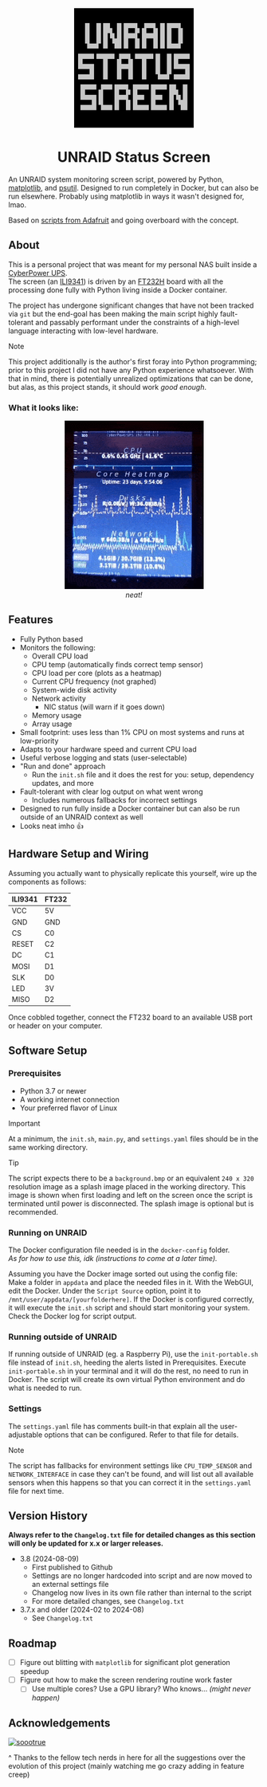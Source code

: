 <!-- Title -->
<div align="center">
    <a href="https://github.com/WeegeeNumbuh1/UNRAID_status-screen">
    <img src="Reference Images/Logo.png" alt="Logo" width="240" height="240">
    </a>
    <h1 align="center">UNRAID Status Screen</h1>
</div>
<!-- end title section -->

An UNRAID system monitoring screen script, powered by Python, [matplotlib](https://matplotlib.org/), and [psutil](https://github.com/giampaolo/psutil).
Designed to run completely in Docker, but can also be run elsewhere.
Probably using matplotlib in ways it wasn't designed for, lmao.

Based on [scripts from Adafruit](https://github.com/adafruit/Adafruit_Learning_System_Guides/tree/main/TFT_Sidekick_With_FT232H) and going overboard with the concept.

## About
This is a personal project that was meant for my personal NAS built inside a [CyberPower UPS](https://www.cyberpowersystems.com/product/ups/battery-backup/lx1500g/).
<br />
The screen (an [ILI9341](http://www.lcdwiki.com/2.8inch_SPI_Module_ILI9341_SKU:MSP2807)) is driven by an [FT232H](https://www.adafruit.com/product/2264) board with all the processing done fully with Python living inside a Docker container.

The project has undergone significant changes that have not been tracked via `git` but the end-goal has been making the main script highly fault-tolerant and passably performant under the constraints of a high-level language interacting with low-level hardware.

> [!NOTE]
> This project additionally is the author's first foray into Python programming; prior to this project I did not have any Python experience whatsoever.
With that in mind, there is potentially unrealized optimizations that can be done, but alas, as this project stands, it should work *good enough*.

### What it looks like:
<div align="center">
    <img src="Reference Images/irl_example.gif" alt="what it looks like">
    </a>
    <br />
    <i>neat!</i>
</div>

## Features
- Fully Python based
- Monitors the following:
    - Overall CPU load
    - CPU temp (automatically finds correct temp sensor)
    - CPU load per core (plots as a heatmap)
    - Current CPU frequency (not graphed)
    - System-wide disk activity
    - Network activity
        - NIC status (will warn if it goes down)
    - Memory usage
    - Array usage
- Small footprint: uses less than 1% CPU on most systems and runs at low-priority
- Adapts to your hardware speed and current CPU load
- Useful verbose logging and stats (user-selectable)
- "Run and done" approach
    - Run the `init.sh` file and it does the rest for you: setup, dependency updates, and more
- Fault-tolerant with clear log output on what went wrong
    - Includes numerous fallbacks for incorrect settings
- Designed to run fully inside a Docker container but can also be run outside of an UNRAID context as well
- Looks neat imho 👍

## Hardware Setup and Wiring
Assuming you actually want to physically replicate this yourself, wire up the components as follows:
<div align="center">
    
| ILI9341 | FT232 |
| --- | --- |
| VCC | 5V |
| GND | GND |
| CS | C0 |
| RESET | C2 |
| DC | C1 |
| MOSI | D1 |
| SLK | D0 |
| LED | 3V |
| MISO | D2 |
    
</div>
Once cobbled together, connect the FT232 board to an available USB port or header on your computer.

## Software Setup
### Prerequisites
- Python 3.7 or newer
- A working internet connection
- Your preferred flavor of Linux

> [!IMPORTANT]
> At a minimum, the `init.sh`, `main.py`, and `settings.yaml` files should be in the same working directory.

> [!TIP]
>The script expects there to be a `background.bmp` or an equivalent `240 x 320` resolution image as a splash image placed in the working directory. This image is shown when first loading and left on the screen once the script is terminated until power is disconnected. The splash image is optional but is recommended.

### Running on UNRAID
The Docker configuration file needed is in the `docker-config` folder.
<br />
*As for how to use this, idk (instructions to come at a later time).*
<br />

Assuming you have the Docker image sorted out using the config file:
<br />
Make a folder in `appdata` and place the needed files in it. With the WebGUI, edit the Docker. Under the `Script Source` option, point it to `/mnt/user/appdata/[yourfolderhere]`.
If the Docker is configured correctly, it will execute the `init.sh` script and should start monitoring your system.
<br />
Check the Docker log for script output.

### Running outside of UNRAID
If running outside of UNRAID (eg. a Raspberry Pi), use the `init-portable.sh` file instead of `init.sh`, heeding the alerts listed in Prerequisites.
Execute `init-portable.sh` in your terminal and it will do the rest, no need to run in Docker. The script will create its own virtual Python environment and do what is needed to run.

### Settings
The `settings.yaml` file has comments built-in that explain all the user-adjustable options that can be configured. Refer to that file for details.
> [!NOTE]
> The script has fallbacks for environment settings like `CPU_TEMP_SENSOR` and `NETWORK_INTERFACE` in case they can't be found, and will list out all available sensors when this happens so that you can correct it in the `settings.yaml` file for next time.

## Version History
**Always refer to the `Changelog.txt` file for detailed changes as this section will only be updated for x.x or larger releases.**
- 3.8 (2024-08-09)
    - First published to Github
    - Settings are no longer hardcoded into script and are now moved to an external settings file
    - Changelog now lives in its own file rather than internal to the script
    - For more detailed changes, see `Changelog.txt`
- 3.7.x and older (2024-02 to 2024-08)
    - See `Changelog.txt`

## Roadmap
- [ ] Figure out blitting with `matplotlib` for significant plot generation speedup
- [ ] Figure out how to make the screen rendering routine work faster
    - [ ] Use multiple cores? Use a GPU library? Who knows... *(might never happen)*

## Acknowledgements
<a href="https://discord.gg/haha98"><img src="https://cdn.discordapp.com/emojis/765011373590970418.webp?size=96&quality=lossless" alt="soootrue" width="64" height="64"></a>
</div>
^ Thanks to the fellow tech nerds in here for all the suggestions over the evolution of this project (mainly watching me go crazy adding in feature creep)
